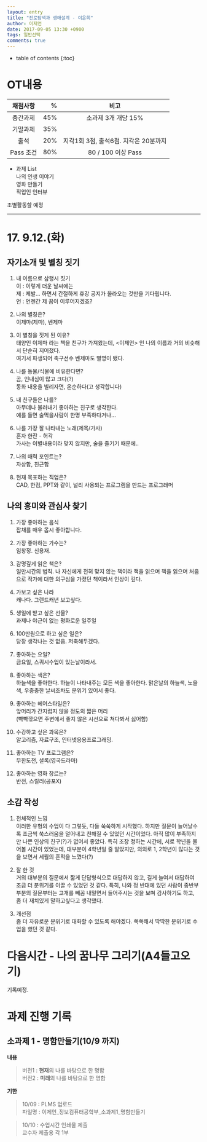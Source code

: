 ```yaml
---
layout: entry
title: "진로탐색과 생애설계 - 이윤희"
author: 이제언
date: 2017-09-05 13:30 +0900
tags: 일반선택
comments: true
--- 
```

* table of contents
{:toc}

# OT내용

|   채점사항   |  %  | 비고 |
|:-----------:|----:|:----:|
|   중간과제  | 45% | 소과제 3개 개당 15% |
|   기말과제  | 35% |      |
|      출석   | 20% | 지각1회 3점, 출석6점. 지각은 20분까지 |
|  Pass 조건 | 80% | 80 / 100 이상 Pass |

* 과제 List  
  나의 인생 이야기  
  영화 만들기  
  직업인 인터뷰  

조별활동할 예정


---  

# 17. 9.12.(화)

## 자기소개 및 별칭 짓기

1. 내 이름으로 삼행시 짓기  
이 : 이렇게 더운 날씨에는  
제 : 제발... 하면서 간절하게 휴강 공지가 올라오는 것만을 기다립니다.  
언 : 언젠간 제 꿈이 이루어지겠죠?  

2. 나의 별칭은?  
   이제마(제마), 벤제마

3. 이 별칭을 짓게 된 이유?  
   태양인 이제마 라는 책을 친구가 가져왔는데, <이제언> 인 나의 이름과 거의 비슷해서 단순히 지어졌다.  
   여기서 파생되어 축구선수 벤제마도 별명이 됐다.  

4. 나를 동물/식물에 비유한다면?  
   곰, 인내심이 많고 크다(?)  
   동화 내용을 빌리자면, 온순하다(고 생각합니다)

5. 내 친구들은 나를?  
   아무데나 불러내기 좋아하는 친구로 생각한다.  
   예를 들면 술먹을사람이 한명 부족하다거나...

6. 나를 가장 잘 나타내는 노래(제목/가사)  
   혼자 한잔 - 허각  
   가사는 이별내용이라 맞지 않지만, 술을 즐기기 때문에..

7. 나의 매력 포인트는?  
   자상함, 친근함

8. 현재 목표하는 직업은?  
   CAD, 한컴, PPT와 같이, 널리 사용되는 프로그램을 만드는 프로그래머


## 나의 흥미와 관심사 찾기

1. 가장 좋아하는 음식  
   잡채를 매우 몹시 좋아합니다.

2. 가장 좋아하는 가수는?  
   임창정. 신용재.

3. 감명깊게 읽은 책은?  
   일만시간의 법칙. 나 자신에게 전혀 맞지 않는 책이라 책을 읽으며 책을 읽으며 처음으로 작가에 대한 의구심을 가졌던 책이라서 인상이 깊다.
  
4. 가보고 싶은 나라  
   캐나다. 그랜드캐년 보고싶다.

5. 생일에 받고 싶은 선물?  
   과제나 야근이 없는 평화로운 일주일

6. 100만원으로 하고 싶은 일은?  
   당장 생각나는 것 없음. 저축해두겠다.

7. 좋아하는 요일?  
   금요일, 스쿼시수업이 있는날이라서.

8. 좋아하는 색은?  
   하늘색을 좋아한다. 하늘이 나타내주는 모든 색을 좋아한다. 맑은날의 하늘색, 노을색, 우중충한 날씨조차도 분위기 있어서 좋다.

9. 좋아하는 헤어스타일은?  
   앞머리가 간지럽지 않을 정도의 짧은 머리  
   (빡빡깎으면 주변에서 좋지 않은 시선으로 쳐다봐서 싫어함)

10. 수강하고 싶은 과목은?  
   알고리즘, 자료구조, 인터넷응용프로그래밍.

11. 좋아하는 TV 프로그램은?  
   무한도전, 셜록(영국드라마)

12. 좋아하는 영화 장르는?  
   반전, 스릴러(공포X)

## 소감 작성

1. 전체적인 느낌  
  이러한 유형의 수업이 다 그렇듯, 다들 쑥쑥하게 시작했다. 하지만 질문이 늘어날수록 조금씩 쑥스러움을 덜어내고 친해질 수 있었던 시간이었다. 아직 많이 부족하지만 나쁜 인상의 친구(?)가 없어서 좋았다. 특히 조장 정하는 시간에, 서로 학년을 물어볼 시간이 있었는데, 대부분이 4학년일 줄 알았지만, 의외로 1, 2학년이 많다는 것을 보면서 세월의 흔적을 느꼈다(?)

2. 잘 한 것  
  거의 대부분의 질문에서 짧게 단답형식으로 대답하지 않고, 길게 늘여서 대답하여 조금 더 분위기를 이끌 수 있었던 것 같다. 특히, 나와 정 반대에 있던 사람이 중반부 부분의 질문부터는 고개를 빼꼼 내밀면서 들어주시는 것을 보며 감사하기도 하고, 좀 더 재치있게 말하고싶다고 생각했다.

3. 개선점  
  좀 더 자유로운 분위기로 대화할 수 있도록 해야겠다. 쑥쑥해서 딱딱한 분위기로 수업을 했던 것 같다.

# 다음시간 - 나의 꿈나무 그리기(A4들고오기)

기록예정.

# 과제 진행 기록

## 소과제 1 - 명함만들기(10/9 까지)

**내용**  
> 버전1 : **현재**의 나를 바탕으로 한 명함  
> 버전2 : **미래**의 나를 바탕으로 한 명함   

**기한**  
> 10/09 : PLMS 업로드  
> 파일명 : 이제언_정보컴퓨터공학부_소과제1_명함만들기  

> 10/10 : 수업시간 인쇄물 제출  
> 교수자 제출용 각 1부